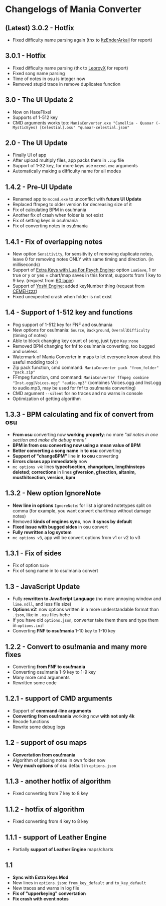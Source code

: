 # Changelogs of Mania Converter

## (Latest) 3.0.2 - Hotfix
- Fixed difficulty name parsing again (thx to [ItzEnderArkail](https://gamebanana.com/posts/10811434) for report)

## 3.0.1 - Hotfix
- Fixed difficulty name parsing (thx to [LeoroyX](https://gamebanana.com/posts/10786130) for report)
- Fixed song name parsing
- Time of notes in osu is integer now
- Removed stupid trace in remove duplicates function

## 3.0 - The UI Update 2
- Now on HaxeFlixel
- Supports of 1-512 key
- CMD arguments works too: `ManiaConverter.exe "Camellia - Quaoar (-MysticEyes) [Celestial].osu" "quaoar-celestial.json"`

## 2.0 - The UI Update
- Finally UI of app
- After upload multiply files, app packs them in `.zip` file
- Support of 1-32 key, for more keys use `mccmd.exe` arguments
- Automatically making a difficulty name for all modes

## 1.4.2 - Pre-UI Update
- Renamed app to `mccmd.exe` to unconflict with **future UI Update**
- Replaced ffmpeg to older version for decreasing size of it
- Fix of calculating BPM in osu!mania
- Another fix of crash when folder is not exist
- Fix of setting keys in osu!mania
- Fix of converting notes in osu!mania

## 1.4.1 - Fix of overlapping notes
- New option `Sensitivity`, for sensitivity of removing duplicate notes, leave 0 for removing notes ONLY with same timing and direction. (in milliseconds)
- Support of [Extra Keys with Lua For Psych Engine](https://gamebanana.com/mods/352021): option `LuaSave`, 1 or true or y or yes = chart/map saves in this format, supports from 1 key to 9 key. (request from [60 lapie](https://gamebanana.com/members/1633383))
- Support of [Yoshi Engine](https://gamebanana.com/mods/352532): added keyNumber thing (request from [CEMEHzzz](https://gamebanana.com/members/1776409))
- Fixed unexpected crash when folder is not exist

## 1.4 - Support of 1-512 key and functions
- Pog support of 1-512 key for FNF and osu!mania
- New options for osu!mania: `Source`, `Background`, `OverallDifficulty` (timing of notes)
- Able to block changing key count of song, just type `Key:none`
- Removed BPM changing for fnf to osu!mania converting, too bugged and useless
- Watermark of Mania Converter in maps to let everyone know about this useful modding tool :)
- Zip pack function, cmd command: `ManiaConverter pack "from_folder" "pack.zip"`
- FFmpeg function, cmd command: `ManiaConverter ffmpeg combine "Inst.ogg|Voices.ogg" "audio.mp3"` (combines Voices.ogg and Inst.ogg to audio.mp3, may be used for fnf to osu!mania converting)
- CMD argument `--silent` for no traces and no warns in console
- Optimization of getting algorithm

## 1.3.3 - BPM calculating and fix of convert from osu
- **From osu** converting now **working properly**: no more *"all notes in one section and make die debug menu"*
- **BPM in from osu converting now using a mean value of BPM**
- **Better converting a song name** in **to osu** converting
- **Support of "changeBPM"** line in **to osu** converting
- **Errors closes app immediately** now
- `mc options v4`: lines **typeofsection, changebpm, lengthinsteps deleted**; **corrections** in lines **gfversion, gfsection, altanim, musthitsection, version, bpm**

## 1.3.2 - New option IgnoreNote
- **New line in options** `IgnoreNote`: for list a ignored notetypes split on comma (for example, you want convert chart/map without damage notes)
- Removed **kinds of engines sync**, now **it syncs by default**
- **Fixed issue with bugged sides** in osu convert
- **Fully rewritten a log system**
- `mc options v3`, app will be convert options from v1 or v2 to v3

## 1.3.1 - Fix of sides
- Fix of option `Side`
- Fix of song name in to osu!mania convert

## 1.3 - JavaScript Update
- Fully **rewritten to JavaScript Language** (no more annoying window and `lime.ndll`, and less file size)
- **Options v2:** now options written in a more understandable format than `.json`, like in `.osu` files hehe
- If you have old `options.json`, converter take them there and type them in `options.ini`!
- Converting **FNF to osu!mania** 1-10 key to 1-10 key

## 1.2.2 - Convert to osu!mania and many more fixes
- Converting **from FNF to osu!mania**
- Converting osu!mania 1-9 key to 1-9 key
- Many more cmd arguments
- Rewritten some code

## 1.2.1 - support of CMD arguments
- Support of **command-line arguments**
- **Converting from osu!mania** working now **with not only 4k**
- Recode functions
- Rewrite some debug logs

## 1.2 - support of osu maps
- **Convertation from osu!mania**
- Algorithm of placing notes in own folder now
- **Very much options** of osu default in `options.json`

## 1.1.3 - another hotfix of algorithm
- Fixed converting from 7 key to 8 key

## 1.1.2 - hotfix of algorithm
- Fixed converting from 4 key to 8 key

## 1.1.1 - support of Leather Engine
- Partially **support of Leather Engine** maps/charts

## 1.1
- **Sync with Extra Keys Mod**
- New lines in `options.json`: `from_key_default` and `to_key_default`
- New traces and warns in log file
- **Fix of "upperkeying" convertation**
- **Fix crash with event notes**